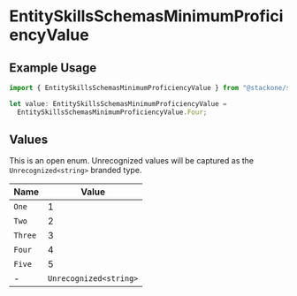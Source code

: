 # EntitySkillsSchemasMinimumProficiencyValue

## Example Usage

```typescript
import { EntitySkillsSchemasMinimumProficiencyValue } from "@stackone/stackone-client-ts/sdk/models/shared";

let value: EntitySkillsSchemasMinimumProficiencyValue =
  EntitySkillsSchemasMinimumProficiencyValue.Four;
```

## Values

This is an open enum. Unrecognized values will be captured as the `Unrecognized<string>` branded type.

| Name                   | Value                  |
| ---------------------- | ---------------------- |
| `One`                  | 1                      |
| `Two`                  | 2                      |
| `Three`                | 3                      |
| `Four`                 | 4                      |
| `Five`                 | 5                      |
| -                      | `Unrecognized<string>` |